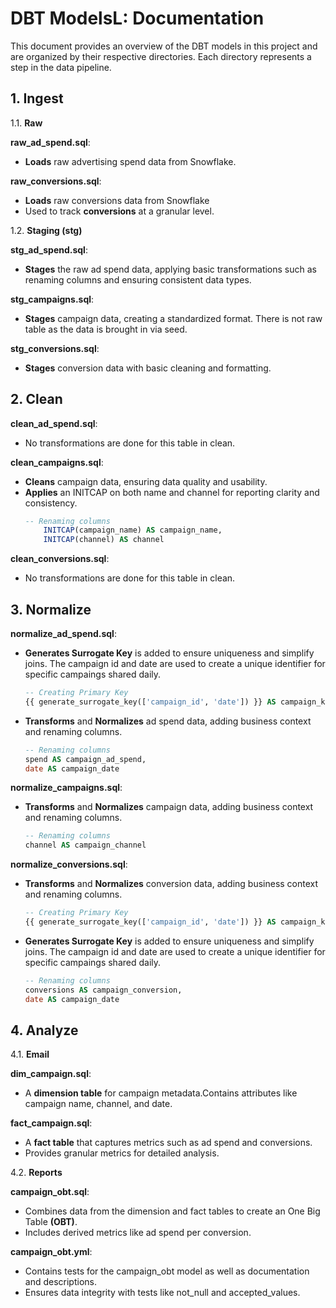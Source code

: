 # DBT ModelsL: Documentation

This document provides an overview of the DBT models in this project and are organized by their respective directories. Each directory represents a step in the data pipeline.



## 1. Ingest

1.1. **Raw**

**raw_ad_spend.sql**:

- **Loads** raw advertising spend data from Snowflake.


**raw_conversions.sql**:

- **Loads** raw conversions data from Snowflake
- Used to track **conversions** at a granular level.


1.2. **Staging (stg)**

**stg_ad_spend.sql**:

- **Stages** the raw ad spend data, applying basic transformations such as renaming columns and ensuring consistent data types.


**stg_campaigns.sql**:

- **Stages** campaign data, creating a standardized format. There is not raw table as the data is brought in via seed.


**stg_conversions.sql**:

- **Stages** conversion data with basic cleaning and formatting.



## 2. Clean

**clean_ad_spend.sql**:

- No transformations are done for this table in clean.


**clean_campaigns.sql**:

- **Cleans** campaign data, ensuring data quality and usability.
- **Applies** an INITCAP on both name and channel for reporting clarity and consistency.
    ```sql
    -- Renaming columns
        INITCAP(campaign_name) AS campaign_name,
        INITCAP(channel) AS channel
    ```

**clean_conversions.sql**:

- No transformations are done for this table in clean.



## 3. Normalize

**normalize_ad_spend.sql**:

- **Generates Surrogate Key** is added to ensure uniqueness and simplify joins. The campaign id and date are used to create a unique identifier for specific campaings shared daily.
    ```sql
    -- Creating Primary Key
    {{ generate_surrogate_key(['campaign_id', 'date']) }} AS campaign_key,
    ```

- **Transforms** and **Normalizes** ad spend data, adding business context and renaming columns.
    ```sql
    -- Renaming columns
    spend AS campaign_ad_spend,
    date AS campaign_date
    ```

**normalize_campaigns.sql**:

- **Transforms** and **Normalizes** campaign data, adding business context and renaming columns.
    ```sql
    -- Renaming columns
    channel AS campaign_channel
    ```

**normalize_conversions.sql**:

- **Transforms** and **Normalizes** conversion data, adding business context and renaming columns.
    ```sql
    -- Creating Primary Key
    {{ generate_surrogate_key(['campaign_id', 'date']) }} AS campaign_key,
    ```
- **Generates Surrogate Key** is added to ensure uniqueness and simplify joins. The campaign id and date are used to create a unique identifier for specific campaings shared daily.
    ```sql
    -- Renaming columns
    conversions AS campaign_conversion,
    date AS campaign_date
    ```



## 4. Analyze

4.1. **Email**

**dim_campaign.sql**:

- A **dimension table** for campaign metadata.Contains attributes like campaign name, channel, and date.

**fact_campaign.sql**:

- A **fact table** that captures metrics such as ad spend and conversions.
- Provides granular metrics for detailed analysis.

4.2. **Reports**

**campaign_obt.sql**:

- Combines data from the dimension and fact tables to create an One Big Table **(OBT)**.
- Includes derived metrics like ad spend per conversion.

**campaign_obt.yml**:

- Contains tests for the campaign_obt model as well as documentation and descriptions.
- Ensures data integrity with tests like not_null and accepted_values.